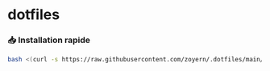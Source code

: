 # dotfiles

### 📥 Installation rapide

```bash
bash <(curl -s https://raw.githubusercontent.com/zoyern/.dotfiles/main/install.sh)

